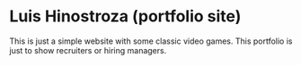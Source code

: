 # Luis Hinostroza (portfolio site)

This is just a simple website with some classic video games. This portfolio is just to show recruiters or hiring managers.
